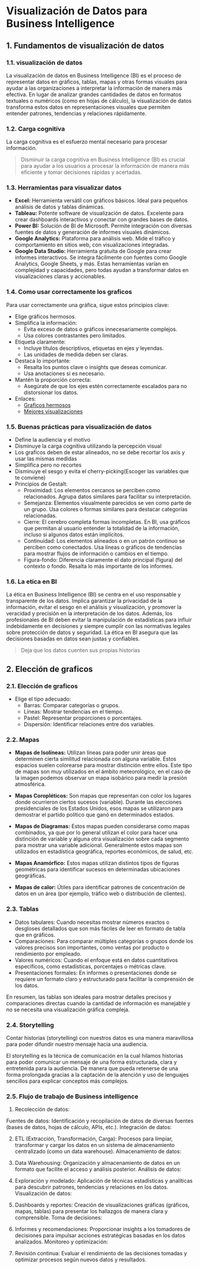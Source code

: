 # Visualización de Datos para Business Intelligence

## 1. Fundamentos de visualización de datos

### 1.1. visualización de datos

La visualización de datos en Business Intelligence (BI) es el proceso de representar datos en gráficos, tablas, mapas y otras formas visuales para ayudar a las organizaciones a interpretar la información de manera más efectiva. En lugar de analizar grandes cantidades de datos en formatos textuales o numéricos (como en hojas de cálculo), la visualización de datos transforma estos datos en representaciones visuales que permiten entender patrones, tendencias y relaciones rápidamente.

### 1.2. Carga cognitiva

La carga cognitiva es el esfuerzo mental necesario para procesar información.

> Disminuir la carga cognitiva en Business Intelligence (BI) es crucial para ayudar a los usuarios a procesar la información de manera más eficiente y tomar decisiones rápidas y acertadas.

### 1.3. Herramientas para visualizar datos

* **Excel:**
Herramienta versátil con gráficos básicos.
Ideal para pequeños análisis de datos y tablas dinámicas.
* **Tableau:**
Potente software de visualización de datos.
Excelente para crear dashboards interactivos y conectar con grandes bases de datos.
* **Power BI:**
Solución de BI de Microsoft.
Permite integración con diversas fuentes de datos y generación de informes visuales dinámicos.
* **Google Analytics:**
Plataforma para análisis web.
Mide el tráfico y comportamiento en sitios web, con visualizaciones integradas.
* **Google Data Studio:**
Herramienta gratuita de Google para crear informes interactivos.
Se integra fácilmente con fuentes como Google Analytics, Google Sheets, y más.
Estas herramientas varían en complejidad y capacidades, pero todas ayudan a transformar datos en visualizaciones claras y accionables.

### 1.4. Como usar correctamente los graficos

Para usar correctamente una gráfica, sigue estos principios clave:

* Elige gráficos hermosos.
* Simplifica la información:
    * Evita exceso de datos o gráficos innecesariamente complejos.
    * Usa colores contrastantes pero limitados.
* Etiqueta claramente:
    * Incluye títulos descriptivos, etiquetas en ejes y leyendas.
    * Las unidades de medida deben ser claras.
* Destaca lo importante:
    * Resalta los puntos clave o insights que deseas comunicar.
    * Usa anotaciones si es necesario.
* Mantén la proporción correcta:
    * Asegúrate de que los ejes estén correctamente escalados para no distorsionar los datos.
* Enlaces:
    * [Graficos hermosos](https://informationisbeautiful.net/)
    * [Mejores visualizaciones](https://visme.co/blog/best-data-visualizations/)

### 1.5. Buenas prácticas para visualización de datos

* Define la audiencia y el motivo
* Disminuye la carga cognitiva utilizando la percepción visual
* Los graficos deben de estar alineados, no se debe recortar los axis y usar las mismas medidas
* Simplifica pero no recortes
* Disminuye el sesgo y evita el cherry-picking(Escoger las variables que te conviene)
* Principios de Gestalt:
    * Proximidad: Los elementos cercanos se perciben como relacionados. Agrupa datos similares para facilitar su interpretación.
    * Semejanza: Elementos visualmente parecidos se ven como parte de un grupo. Usa colores o formas similares para destacar categorías relacionadas.
    * Cierre: El cerebro completa formas incompletas. En BI, usa gráficos que permitan al usuario entender la totalidad de la información, incluso si algunos datos están implícitos.
    * Continuidad: Los elementos alineados o en un patrón continuo se perciben como conectados. Usa líneas o gráficos de tendencias para mostrar flujos de información o cambios en el tiempo.
    * Figura-fondo: Diferencia claramente el dato principal (figura) del contexto o fondo. Resalta lo más importante de los informes.

### 1.6. La etica en BI

La ética en Business Intelligence (BI) se centra en el uso responsable y transparente de los datos. Implica garantizar la privacidad de la información, evitar el sesgo en el análisis y visualización, y promover la veracidad y precisión en la interpretación de los datos. Además, los profesionales de BI deben evitar la manipulación de estadísticas para influir indebidamente en decisiones y siempre cumplir con las normativas legales sobre protección de datos y seguridad. La ética en BI asegura que las decisiones basadas en datos sean justas y confiables.

> Deja que los datos cuenten sus propias historias

## 2. Elección de graficos

### 2.1. Elección de graficos

* Elige el tipo adecuado:
    * Barras: Comparar categorías o grupos.
    * Líneas: Mostrar tendencias en el tiempo.
    * Pastel: Representar proporciones o porcentajes.
    * Dispersión: Identificar relaciones entre dos variables.

### 2.2. Mapas

* **Mapas de Isolíneas:**
Utilizan líneas para poder unir áreas que determinen cierta similitud relacionada con alguna variable. Estos espacios suelen colorearse para mostrar distinción entre ellos. Este tipo de mapas son muy utilizados en el ámbito meteorológico, en el caso de la imagen podemos observar un mapa isobárico para medir la presión atmosférica.

* **Mapas Coropléticos:**
Son mapas que representan con color los lugares donde ocurrieron ciertos sucesos (variable). Durante las elecciones presidenciales de los Estados Unidos, esos mapas se utilizaron para demostrar el partido político que ganó en determinados estados.

* **Mapas de Diagramas:**
Estos mapas pueden considerarse como mapas combinados, ya que por lo general utilizan el color para hacer una distinción de variable y alguna otra visualización sobre cada segmento para mostrar una variable adicional. Generalmente estos mapas son utilizados en estadística geográfica, reportes económicos, de salud, etc.

* **Mapas Anamórfico:**
Estos mapas utilizan distintos tipos de figuras geométricas para identificar sucesos en determinadas ubicaciones geográficas.

* **Mapas de calor:** 
Útiles para identificar patrones de concentración de datos en un área (por ejemplo, tráfico web o distribución de clientes).

### 2.3. Tablas

* Datos tabulares: Cuando necesitas mostrar números exactos o desgloses detallados que son más fáciles de leer en formato de tabla que en gráficos.
* Comparaciones: Para comparar múltiples categorías o grupos donde los valores precisos son importantes, como ventas por producto o rendimiento por empleado.
* Valores numéricos: Cuando el enfoque está en datos cuantitativos específicos, como estadísticas, porcentajes o métricas clave.
* Presentaciones formales: En informes o presentaciones donde se requiere un formato claro y estructurado para facilitar la comprensión de los datos.

En resumen, las tablas son ideales para mostrar detalles precisos y comparaciones directas cuando la cantidad de información es manejable y no se necesita una visualización gráfica compleja.

### 2.4. Storytelling

Contar historias (storytelling) con nuestros datos es una manera maravillosa para poder difundir nuestro mensaje hacia una audiencia.

El storytelling es la técnica de comunicación en la cual hilamos historias para poder comunicar un mensaje de una forma estructurada, clara y entretenida para la audiencia. De manera que pueda retenerse de una forma prolongada gracias a la captación de la atención y uso de lenguajes sencillos para explicar conceptos más complejos.

### 2.5. Flujo de trabajo de Business intelligence

1. Recolección de datos:

Fuentes de datos: Identificación y recopilación de datos de diversas fuentes (bases de datos, hojas de cálculo, APIs, etc.).
Integración de datos:

2. ETL (Extracción, Transformación, Carga): Procesos para limpiar, transformar y cargar los datos en un sistema de almacenamiento centralizado (como un data warehouse).
Almacenamiento de datos:

3. Data Warehousing: Organización y almacenamiento de datos en un formato que facilite el acceso y análisis posterior.
Análisis de datos:

4. Exploración y modelado: Aplicación de técnicas estadísticas y analíticas para descubrir patrones, tendencias y relaciones en los datos.
Visualización de datos:

5. Dashboards y reportes: Creación de visualizaciones gráficas (gráficos, mapas, tablas) para presentar los hallazgos de manera clara y comprensible.
Toma de decisiones:

6. Informes y recomendaciones: Proporcionar insights a los tomadores de decisiones para impulsar acciones estratégicas basadas en los datos analizados.
Monitoreo y optimización:

7. Revisión continua: Evaluar el rendimiento de las decisiones tomadas y optimizar procesos según nuevos datos y resultados.